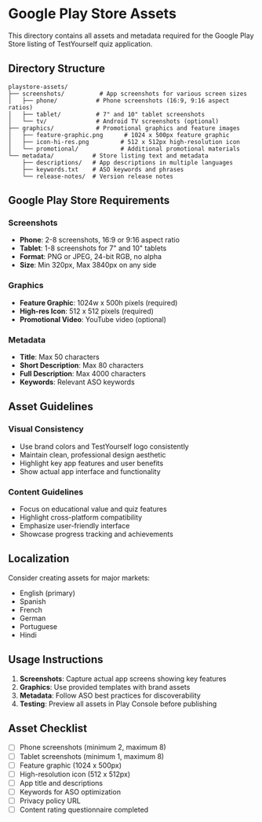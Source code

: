 # Google Play Store Assets

This directory contains all assets and metadata required for the Google Play Store listing of TestYourself quiz application.

## Directory Structure

```
playstore-assets/
├── screenshots/          # App screenshots for various screen sizes
│   ├── phone/           # Phone screenshots (16:9, 9:16 aspect ratios)
│   ├── tablet/          # 7" and 10" tablet screenshots
│   └── tv/              # Android TV screenshots (optional)
├── graphics/            # Promotional graphics and feature images
│   ├── feature-graphic.png      # 1024 x 500px feature graphic
│   ├── icon-hi-res.png         # 512 x 512px high-resolution icon
│   └── promotional/            # Additional promotional materials
└── metadata/           # Store listing text and metadata
    ├── descriptions/   # App descriptions in multiple languages
    ├── keywords.txt    # ASO keywords and phrases
    └── release-notes/  # Version release notes
```

## Google Play Store Requirements

### Screenshots
- **Phone**: 2-8 screenshots, 16:9 or 9:16 aspect ratio
- **Tablet**: 1-8 screenshots for 7" and 10" tablets
- **Format**: PNG or JPEG, 24-bit RGB, no alpha
- **Size**: Min 320px, Max 3840px on any side

### Graphics
- **Feature Graphic**: 1024w x 500h pixels (required)
- **High-res Icon**: 512 x 512 pixels (required)
- **Promotional Video**: YouTube video (optional)

### Metadata
- **Title**: Max 50 characters
- **Short Description**: Max 80 characters  
- **Full Description**: Max 4000 characters
- **Keywords**: Relevant ASO keywords

## Asset Guidelines

### Visual Consistency
- Use brand colors and TestYourself logo consistently
- Maintain clean, professional design aesthetic
- Highlight key app features and user benefits
- Show actual app interface and functionality

### Content Guidelines
- Focus on educational value and quiz features
- Highlight cross-platform compatibility
- Emphasize user-friendly interface
- Showcase progress tracking and achievements

## Localization
Consider creating assets for major markets:
- English (primary)
- Spanish
- French
- German
- Portuguese
- Hindi

## Usage Instructions

1. **Screenshots**: Capture actual app screens showing key features
2. **Graphics**: Use provided templates with brand assets
3. **Metadata**: Follow ASO best practices for discoverability
4. **Testing**: Preview all assets in Play Console before publishing

## Asset Checklist

- [ ] Phone screenshots (minimum 2, maximum 8)
- [ ] Tablet screenshots (minimum 1, maximum 8)
- [ ] Feature graphic (1024 x 500px)
- [ ] High-resolution icon (512 x 512px)
- [ ] App title and descriptions
- [ ] Keywords for ASO optimization
- [ ] Privacy policy URL
- [ ] Content rating questionnaire completed
